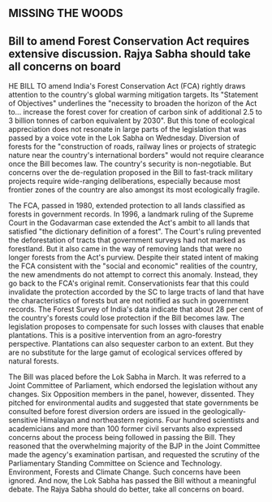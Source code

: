 ## MISSING THE WOODS

## Bill to amend Forest Conservation Act requires extensive discussion. Rajya Sabha should take all concerns on board

HE BILL TO amend India's Forest Conservation Act (FCA) rightly draws attention to the country's global warming mitigation targets. Its "Statement of Objectives" underlines the "necessity to broaden the horizon of the Act to... increase the forest cover for creation of carbon sink of additional 2.5 to 3 billion tonnes of carbon equivalent by 2030". But this tone of ecological appreciation does not resonate in large parts of the legislation that was passed by a voice vote in the Lok Sabha on Wednesday. Diversion of forests for the "construction of roads, railway lines or projects of strategic nature near the country's international borders" would not require clearance once the Bill becomes law. The country's security is non-negotiable. But concerns over the de-regulation proposed in the Bill to fast-track military projects require wide-ranging deliberations, especially because most frontier zones of the country are also amongst its most ecologically fragile.

The FCA, passed in 1980, extended protection to all lands classified as forests in government records. In 1996, a landmark ruling of the Supreme Court in the Godavarman case extended the Act's ambit to all lands that satisfied "the dictionary definition of a forest". The Court's ruling prevented the deforestation of tracts that government surveys had not marked as forestland. But it also came in the way of removing lands that were no longer forests from the Act's purview. Despite their stated intent of making the FCA consistent with the "social and economic" realities of the country, the new amendments do not attempt to correct this anomaly. Instead, they go back to the FCA's original remit. Conservationists fear that this could invalidate the protection accorded by the SC to large tracts of land that have the characteristics of forests but are not notified as such in government records. The Forest Survey of India's data indicate that about 28 per cent of the country's forests could lose protection if the Bill becomes law. The legislation proposes to compensate for such losses with clauses that enable plantations. This is a positive intervention from an agro-forestry perspective. Plantations can also sequester carbon to an extent. But they are no substitute for the large gamut of ecological services offered by natural forests.

The Bill was placed before the Lok Sabha in March. It was referred to a Joint Committee of Parliament, which endorsed the legislation without any changes. Six Opposition members in the panel, however, dissented. They pitched for environmental audits and suggested that state governments be consulted before forest diversion orders are issued in the geologically-sensitive Himalayan and northeastern regions. Four hundred scientists and academicians and more than 100 former civil servants also expressed concerns about the process being followed in passing the Bill. They reasoned that the overwhelming majority of the BJP in the Joint Committee made the agency's examination partisan, and requested the scrutiny of the Parliamentary Standing Committee on Science and Technology. Environment, Forests and Climate Change. Such concerns have been ignored. And now, the Lok Sabha has passed the Bill without a meaningful debate. The Rajya Sabha should do better, take all concerns on board.